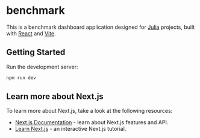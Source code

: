 # benchmark

This is a benchmark dashboard application designed for [Julia](https://julialang.org) projects, built with [React](https://reactjs.org/) and [Vite](https://vitejs.dev).

## Getting Started

Run the development server:

```bash
npm run dev
```

## Learn more about Next.js

To learn more about Next.js, take a look at the following resources:

- [Next.js Documentation](https://nextjs.org/docs) - learn about Next.js features and API.
- [Learn Next.js](https://nextjs.org/learn) - an interactive Next.js tutorial.
